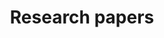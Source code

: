 ---
layout: archive
title: "Research papers"
header:
  overlay_image: /images/regimes/regimes-1.jpeg
permalink: /research/
author_profile: true
---